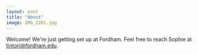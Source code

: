```yaml
---
layout: post
title: "About"
image: IMG_2201.jpg
---
```


Welcome! We're just getting set up at Fordham. Feel free to reach Sophie at tintori@fordham.edu.

